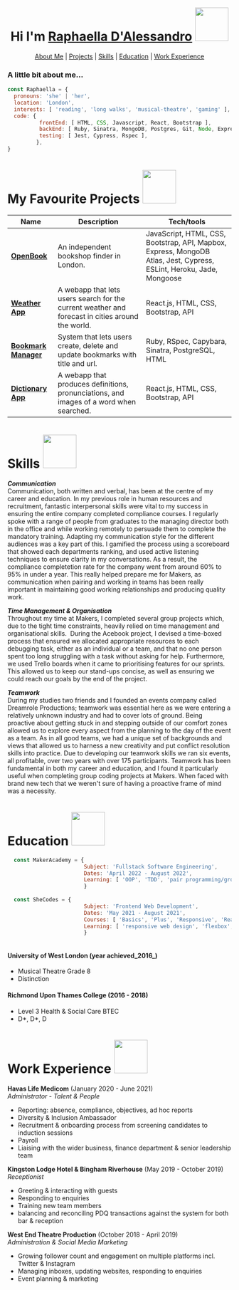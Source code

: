 <h1 align="center"> Hi I'm <a href="https://www.linkedin.com/in/raphaella-d-alessandro-b31810197/">Raphaella D'Alessandro</a> <img src="https://c.tenor.com/481Rw02cyNcAAAAi/%E5%90%A0%E5%8F%AB-corgi.gif" width="75" > </h1>

<p>
  <div align="center">
    <a href="https://github.com/raphaella-rose/CV/blob/master/README.md#a-little-bit-about-me">About Me</a> | 
    <a href="https://github.com/raphaella-rose/CV/blob/master/README.md#projects">Projects</a> |  
    <a href="https://github.com/raphaella-rose/CV/blob/master/README.md#skills">Skills</a> |  
    <a href="https://github.com/raphaella-rose/CV/blob/master/README.md#education">Education</a> |  
    <a href="https://github.com/raphaella-rose/CV/blob/master/README.md#work">Work Experience</a> 
  </div>
</p>

### A little bit about me...
```javascript
const Raphaella = {
  pronouns: 'she' | 'her',
  location: 'London',
  interests: [ 'reading', 'long walks', 'musical-theatre', 'gaming' ],
  code: {
          frontEnd: [ HTML, CSS, Javascript, React, Bootstrap ],
          backEnd: [ Ruby, Sinatra, MongoDB, Postgres, Git, Node, Express ],
          testing: [ Jest, Cypress, Rspec ],
         },
}
```
<h1 id="projects"> My Favourite Projects <img src="https://c.tenor.com/BJW21kXWKgQAAAAi/stefanies-hank-dachshund.gif" width="75" ></h1>

| Name                         | Description                                                                                     | Tech/tools                          |
| ---------------------------- | ----------------------------------------------------------------------------------------------- | ----------------------------------- |
|  [**OpenBook**](https://open--book.herokuapp.com/openbook)             | An independent bookshop finder in London.| JavaScript, HTML, CSS, Bootstrap, API, Mapbox, Express, MongoDB Atlas, Jest, Cypress, ESLint, Heroku, Jade, Mongoose |
|  [**Weather App**](https://cranky-kepler-4101d8.netlify.app/)             | A webapp that lets users search for the current weather and forecast in cities around the world.| React.js, HTML, CSS, Bootstrap, API |
| [**Bookmark Manager**](https://github.com/raphaella-rose/bookmark-manager)   | System that lets users create, delete and update bookmarks with title and url.     | Ruby, RSpec, Capybara, Sinatra, PostgreSQL, HTML |
| [**Dictionary App**](https://vigilant-bhabha-08e91b.netlify.app/)           | A webapp that produces definitions, pronunciations, and images of a word when searched.         | React.js, HTML, CSS, Bootstrap, API |

<h1 id="skills"> Skills <img src="https://c.tenor.com/-VgIQlvgQW4AAAAi/cute-dogs.gif" width="75" ></h1>

***Communication*** <br/>
Communication, both written and verbal, has been at the centre of my career and education. In my previous role in human resources and recruitment, fantastic interpersonal skills were vital to my success in ensuring the entire company completed compliance courses. I regularly spoke with a range of people from graduates to the managing director both in the office and while working remotely to persuade them to complete the mandatory training. Adapting my communication style for the different audiences was a key part of this. I gamified the process using a scoreboard that showed each departments ranking, and used active listening techniques to ensure clarity in my conversations. As a result, the compliance completetion rate for the company went from around 60% to 95% in under a year. This really helped prepare me for Makers, as communication when pairing and working in teams has been really important in maintaining good working relationships and producing quality work.

***Time Management & Organisation*** <br/>
Throughout my time at Makers, I completed several group projects which, due to the tight time constraints, heavily relied on time management and organisational skills.  During the Acebook project, I devised a time-boxed process that ensured we allocated appropriate resources to each debugging task, either as an individual or a team, and that no one person spent too long struggling with a task without asking for help. Furthermore, we used Trello boards when it came to prioritising features for our sprints. This allowed us to keep our stand-ups concise, as well as ensuring we could reach our goals by the end of the project.

***Teamwork*** <br/>
During my studies two friends and I founded an events company called Dreamrole Productions; teamwork was essential here as we were entering a relatively unknown industry and had to cover lots of ground. Being proactive about getting stuck in and stepping outside of our comfort zones allowed us to explore every aspect from the planning to the day of the event as a team. As in all good teams, we had a unique set of backgrounds and views that allowed us to harness a new creativity and put conflict resolution skills into practice. Due to developing our teamwork skills we ran six events, all profitable, over two years with over 175 participants. Teamwork has been fundamental in both my career and education, and I found it particularly useful when completing group coding projects at Makers. When faced with brand new tech that we weren't sure of having a proactive frame of mind was a necessity. 

<h1 id="education"> Education <img src="https://c.tenor.com/xjpYT3tCFVgAAAAi/%E8%BD%AC%E5%9C%88%E5%9C%88-corgi.gif" width="75" ></h1>

```javascript
  const MakerAcademy = {
                        Subject: 'Fullstack Software Engineering',
                        Dates: 'April 2022 - August 2022',
                        Learning: [ 'OOP', 'TDD', 'pair programming/group work', 'agile methodologies', JavaScript, Ruby ]
                        }
  
  const SheCodes = {
                        Subject: 'Frontend Web Development',
                        Dates: 'May 2021 - August 2021',
                        Courses: [ 'Basics', 'Plus', 'Responsive', 'React' ],
                        Learning: [ 'responsive web design', 'flexbox', 'SEO', 'API', 'hosting', 'GitHub', 'Bootstrap', HTML, CSS, JavaScript, React ]
                        }
                        
```

#### University of West London (year achieved_2016_)

- Musical Theatre Grade 8
- Distinction

#### Richmond Upon Thames College (2016 - 2018)
- Level 3 Health & Social Care BTEC
- D*, D*, D

<h1 id="work"> Work Experience <img src="https://c.tenor.com/rfBD3qlqgqoAAAAi/kawaii-anime.gif" width="75"></h1>

**Havas Life Medicom** (January 2020 - June 2021)  
_Administrator - Talent & People_

- Reporting: absence, compliance, objectives, ad hoc reports
- Diversity & Inclusion Ambassador
- Recruitment & onboarding process from screening candidates to induction sessions
- Payroll
- Liaising with the wider business, finance department & senior leadership team

**Kingston Lodge Hotel & Bingham Riverhouse** (May 2019 - October 2019)  
_Receptionist_

- Greeting & interacting with guests
- Responding to enquiries
- Training new team members
- balancing and reconciling PDQ transactions against the system for both bar & reception

**West End Theatre Production** (October 2018 - April 2019)  
_Administration & Social Media Marketing_

- Growing follower count and engagement on multiple platforms incl. Twitter & Instagram
- Managing inboxes, updating websites, responding to enquiries
- Event planning & marketing
